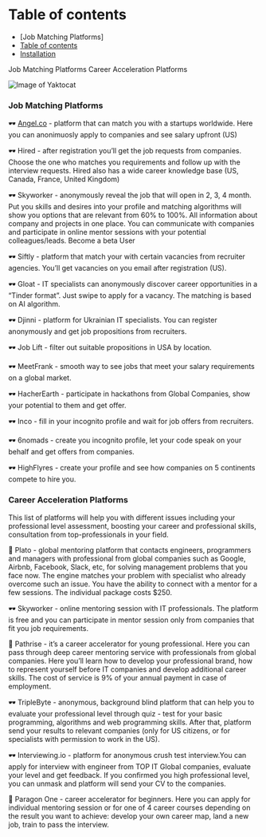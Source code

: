 Table of contents
=================
   * [Job Matching Platforms]
   * [Table of contents](#table-of-contents)
   * [Installation](#installation)

Job Matching Platforms
Career Acceleration Platforms

![Image of Yaktocat](https://octodex.github.com/images/yaktocat.png)

### Job Matching Platforms

🕶 [Angel.co](https://angel.co/) - platform that can match you with a startups worldwide. Here you can anonimuosly apply to companies and see salary upfront (US)

🕶 Hired - after registration you’ll get the job requests from companies. Choose the one who matches you requirements and follow up with the interview requests. Hired also has a wide career knowledge base (US, Canada, France, United Kingdom)

🕶 Skyworker - anonymously reveal the job that will open in 2, 3, 4 month. Put you skills and desires into your profile and matching algorithms will show you options that are relevant from 60% to 100%. All information about company and projects in one place. You can communicate with companies and participate in online mentor sessions with your potential colleagues/leads. Become a beta User

🕶 Siftly - platform that match your with certain vacancies from recruiter agencies. You’ll get vacancies on you email after registration (US).

🕶 Gloat - IT specialists can anonymously discover career opportunities in a “Tinder format”. Just swipe to apply for a vacancy. The matching is based on AI algorithm.

🕶 Djinni - platform for Ukrainian IT specialists. You can register anonymously and get job propositions from recruiters. 

🕶 Job Lift - filter out suitable propositions in USA by location.

🕶 MeetFrank - smooth way to see jobs that meet your salary requirements on a global market.

🕶  HacherEarth - participate in hackathons from Global Companies, show your potential to them and get offer.  

🕶 Inco - fill in your incognito profile and wait for job offers from recruiters.

🕶 6nomads - create you incognito profile, let your code speak on your behalf and get offers  from companies.

🕶 HighFlyres - create your profile and see how companies on 5 continents compete to hire you.

### Career Acceleration Platforms

This list of platforms will help you with different issues including your professional level assessment, boosting your career and professional skills, consultation from top-professionals in your field.

💸 Plato - global mentoring platform that contacts engineers, programmers and managers with professional from global companies such as Google, Airbnb, Facebook, Slack, etc, for solving management problems that you face now. The engine matches your problem with specialist who already overcome such an issue. You have the ability to connect with a mentor for a few sessions. The individual package costs $250.

🕶 Skyworker  - online mentoring session with IT professionals. The platform is free and you can participate in mentor session only from companies that fit you job requirements.

💸 Pathrise - it’s a career accelerator for young professional. Here you can pass through deep career mentoring service with professionals from global companies. Here you’ll learn how to develop your professional brand, how to represent yourself before IT companies and develop additional career skills. The cost of service is 9% of your annual payment in case of employment.

🕶 TripleByte -  anonymous, background blind platform that can help you to evaluate your professional level through quiz - test for your basic programming, algorithms and web programming skills. After that, platform send your results to relevant companies (only for US citizens, or for specialists with permission to work in the US).

🕶 Interviewing.io - platform for anonymous crush test interview.You can apply for interview with engineer from TOP IT Global companies, evaluate your level and get feedback. If you confirmed you high professional level, you can unmask and platform will send your CV to the companies.

💸 Paragon One - career accelerator for beginners. Here you can apply for individual mentoring session or for one of 4 career courses depending on the result you want to achieve: develop your own career map, land a new job, train to pass the interview.


